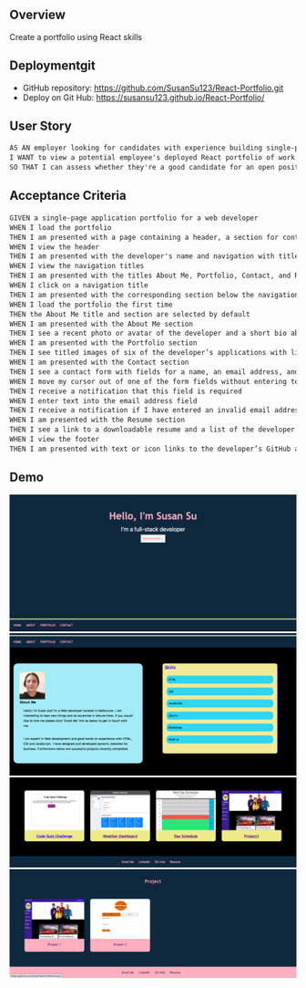 ## Overview
Create a portfolio using React skills

## Deploymentgit
* GitHub repository: https://github.com/SusanSu123/React-Portfolio.git
* Deploy on Git Hub: https://susansu123.github.io/React-Portfolio/


## User Story

```md
AS AN employer looking for candidates with experience building single-page applications
I WANT to view a potential employee's deployed React portfolio of work samples
SO THAT I can assess whether they're a good candidate for an open position
```

## Acceptance Criteria

```md
GIVEN a single-page application portfolio for a web developer
WHEN I load the portfolio
THEN I am presented with a page containing a header, a section for content, and a footer
WHEN I view the header
THEN I am presented with the developer's name and navigation with titles corresponding to different sections of the portfolio
WHEN I view the navigation titles
THEN I am presented with the titles About Me, Portfolio, Contact, and Resume, and the title corresponding to the current section is highlighted
WHEN I click on a navigation title
THEN I am presented with the corresponding section below the navigation without the page reloading and that title is highlighted
WHEN I load the portfolio the first time
THEN the About Me title and section are selected by default
WHEN I am presented with the About Me section
THEN I see a recent photo or avatar of the developer and a short bio about them
WHEN I am presented with the Portfolio section
THEN I see titled images of six of the developer’s applications with links to both the deployed applications and the corresponding GitHub repositories
WHEN I am presented with the Contact section
THEN I see a contact form with fields for a name, an email address, and a message
WHEN I move my cursor out of one of the form fields without entering text
THEN I receive a notification that this field is required
WHEN I enter text into the email address field
THEN I receive a notification if I have entered an invalid email address
WHEN I am presented with the Resume section
THEN I see a link to a downloadable resume and a list of the developer’s proficiencies
WHEN I view the footer
THEN I am presented with text or icon links to the developer’s GitHub and LinkedIn profiles, and their profile on a third platform (Stack Overflow, Twitter)
```


## Demo
<img src="./src/assets/Images/one.png" alt="demo1"></img>
<img src="./src/assets/Images/two.png" alt="demo2"></img>
<img src="./src/assets/Images/three.png" alt="demo3"></img>
<img src="./src/assets/Images/four.png" alt="demo4"></img>
